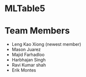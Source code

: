 # MLTable5



# Team Members
- Leng Kao Xiong (newest member)
- Mason Juarez
- Majid Farhadloo
- Harbhajan Singh
- Ravi Kumar shah
- Erik Montes
